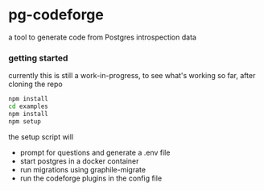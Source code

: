 # pg-codeforge

a tool to generate code from Postgres introspection data

### getting started

currently this is still a work-in-progress, to see what's working so far, after cloning the repo

```sh
npm install
cd examples
npm install
npm setup
```

the setup script will
 * prompt for questions and generate a .env file
 * start postgres in a docker container
 * run migrations using graphile-migrate
 * run the codeforge plugins in the config file
